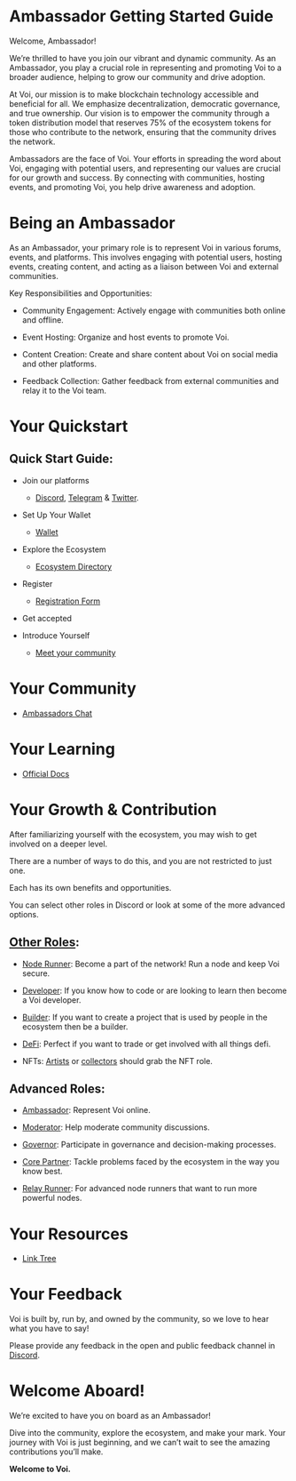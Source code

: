 # Ambassador Getting Started Guide

Welcome, Ambassador! 

We’re thrilled to have you join our vibrant and dynamic community. As an Ambassador, you play a crucial role in representing and promoting Voi to a broader audience, helping to grow our community and drive adoption.

At Voi, our mission is to make blockchain technology accessible and beneficial for all. We emphasize decentralization, democratic governance, and true ownership. Our vision is to empower the community through a token distribution model that reserves 75% of the ecosystem tokens for those who contribute to the network, ensuring that the community drives the network.

Ambassadors are the face of Voi. Your efforts in spreading the word about Voi, engaging with potential users, and representing our values are crucial for our growth and success. By connecting with communities, hosting events, and promoting Voi, you help drive awareness and adoption.

# Being an Ambassador

As an Ambassador, your primary role is to represent Voi in various forums, events, and platforms. This involves engaging with potential users, hosting events, creating content, and acting as a liaison between Voi and external communities.

Key Responsibilities and Opportunities:

- Community Engagement: Actively engage with communities both online and offline.

- Event Hosting: Organize and host events to promote Voi.

- Content Creation: Create and share content about Voi on social media and other platforms.

- Feedback Collection: Gather feedback from external communities and relay it to the Voi team.


# Your Quickstart

## Quick Start Guide:

- Join our platforms 
    - [Discord](https://discord.gg/vnFbrJrHeW), [Telegram](https://t.me/VoiOfficial) & [Twitter](https://x.com/Voi_Net).

- Set Up Your Wallet
    - [Wallet](https://kibis.is/)

- Explore the Ecosystem
    - [Ecosystem Directory](https://airtable.com/apphFYuejZFJJG0i6/shru2v6BXxUaAEU7O)

- Register
    - [Registration Form](https://t.co/9pyPp6pFCu) 

- Get accepted

- Introduce Yourself
    - [Meet your community](https://discord.com/channels/1055863853633785857/1235640803251195925)


# Your Community

- [Ambassadors Chat](https://discord.com/channels/1055863853633785857/1235640803251195925)

# Your Learning

- [Official Docs](https://docs.voi.network/)

# Your Growth & Contribution

After familiarizing yourself with the ecosystem, you may wish to get involved on a deeper level. 

There are a number of ways to do this, and you are not restricted to just one. 

Each has its own benefits and opportunities. 

You can select other roles in Discord or look at some of the more advanced options.

## [Other Roles](https://discord.com/channels/1055863853633785857/1157678590196973728/1257675380454723604):

- [Node Runner](../node-runners.md): Become a part of the network! Run a node and keep Voi secure.

- [Developer](../developers.md): If you know how to code or are looking to learn then become a Voi developer.

- [Builder](../builders.md): If you want to create a project that is used by people in the ecosystem then be a builder.

- [DeFi](../traders.md): Perfect if you want to trade or get involved with all things defi.

- NFTs: [Artists](../artists.md) or [collectors](../collectors.md) should grab the NFT role.

## Advanced Roles:

- [Ambassador](ambassadors.md): Represent Voi online.

- [Moderator](moderators.md): Help moderate community discussions.

- [Governor](governors.md): Participate in governance and decision-making processes.

- [Core Partner](core-partners.md): Tackle problems faced by the ecosystem in the way you know best.

- [Relay Runner](relay-runners.md): For advanced node runners that want to run more powerful nodes.

# Your Resources

- [Link Tree](https://linktr.ee/voi_network) 

# Your Feedback

Voi is built by, run by, and owned by the community, so we love to hear what you have to say! 

Please provide any feedback in the open and public feedback channel in [Discord](https://discord.com/channels/1055863853633785857/1201927574289403974).

# Welcome Aboard!

We’re excited to have you on board as an Ambassador! 

Dive into the community, explore the ecosystem, and make your mark. Your journey with Voi is just beginning, and we can’t wait to see the amazing contributions you’ll make.

**Welcome to Voi.**